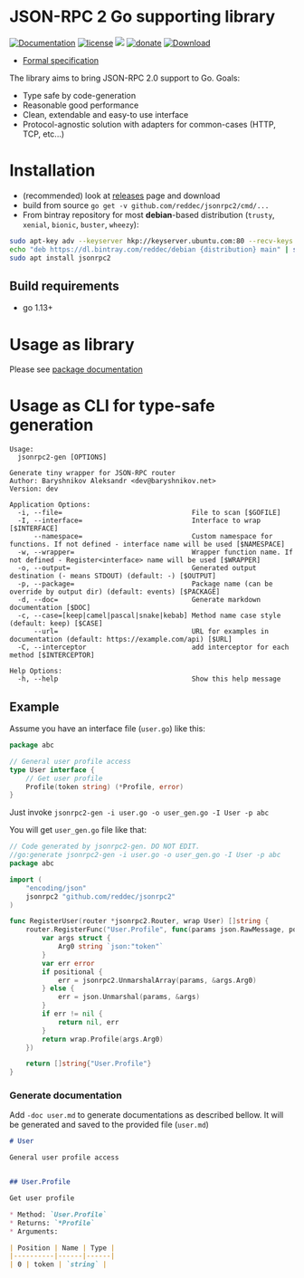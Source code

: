 # JSON-RPC 2 Go supporting library

[![Documentation](https://img.shields.io/badge/documentation-latest-green)](https://godoc.org/github.com/reddec/jsonrpc2)
[![license](https://img.shields.io/github/license/reddec/jsonrpc2.svg)](https://github.com/reddec/jsonrpc2)
[![](https://godoc.org/github.com/reddec/jsonrpc2?status.svg)](http://godoc.org/github.com/reddec/jsonrpc2)
[![donate](https://img.shields.io/badge/help_by️-donate❤-ff69b4)](http://reddec.net/about/#donate)
[![Download](https://api.bintray.com/packages/reddec/debian/jsonrpc2/images/download.svg)](https://bintray.com/reddec/debian/jsonrpc2/_latestVersion)

* [Formal specification](https://www.jsonrpc.org/specification)

The library aims to bring JSON-RPC 2.0 support to Go. Goals:

* Type safe by code-generation
* Reasonable good performance
* Clean, extendable and easy-to use interface
* Protocol-agnostic solution with adapters for common-cases (HTTP, TCP, etc...)


# Installation

* (recommended) look at  [releases](https://github.com/reddec/jsonrpc2/releases) page and download
* build from source `go get -v github.com/reddec/jsonrpc2/cmd/...`
* From bintray repository for most **debian**-based distribution (`trusty`, `xenial`, `bionic`, `buster`, `wheezy`):
```bash
sudo apt-key adv --keyserver hkp://keyserver.ubuntu.com:80 --recv-keys 379CE192D401AB61
echo "deb https://dl.bintray.com/reddec/debian {distribution} main" | sudo tee -a /etc/apt/sources.list
sudo apt install jsonrpc2
```

## Build requirements

* go 1.13+


# Usage as library

Please see [package documentation](https://godoc.org/github.com/reddec/jsonrpc2)


# Usage as CLI for type-safe generation

```
Usage:
  jsonrpc2-gen [OPTIONS]

Generate tiny wrapper for JSON-RPC router
Author: Baryshnikov Aleksandr <dev@baryshnikov.net>
Version: dev

Application Options:
  -i, --file=                                File to scan [$GOFILE]
  -I, --interface=                           Interface to wrap [$INTERFACE]
      --namespace=                           Custom namespace for functions. If not defined - interface name will be used [$NAMESPACE]
  -w, --wrapper=                             Wrapper function name. If not defined - Register<interface> name will be used [$WRAPPER]
  -o, --output=                              Generated output destination (- means STDOUT) (default: -) [$OUTPUT]
  -p, --package=                             Package name (can be override by output dir) (default: events) [$PACKAGE]
  -d, --doc=                                 Generate markdown documentation [$DOC]
  -c, --case=[keep|camel|pascal|snake|kebab] Method name case style (default: keep) [$CASE]
      --url=                                 URL for examples in documentation (default: https://example.com/api) [$URL]
  -C, --interceptor                          add interceptor for each method [$INTERCEPTOR]

Help Options:
  -h, --help                                 Show this help message

```

## Example

Assume you have an interface file (`user.go`) like this:

```go
package abc

// General user profile access
type User interface {
	// Get user profile
	Profile(token string) (*Profile, error)
}

```

Just invoke `jsonrpc2-gen -i user.go -o user_gen.go -I User -p abc`

You will get `user_gen.go` file like that:


```go
// Code generated by jsonrpc2-gen. DO NOT EDIT.
//go:generate jsonrpc2-gen -i user.go -o user_gen.go -I User -p abc
package abc

import (
	"encoding/json"
	jsonrpc2 "github.com/reddec/jsonrpc2"
)

func RegisterUser(router *jsonrpc2.Router, wrap User) []string {
	router.RegisterFunc("User.Profile", func(params json.RawMessage, positional bool) (interface{}, error) {
		var args struct {
			Arg0 string `json:"token"`
		}
		var err error
		if positional {
			err = jsonrpc2.UnmarshalArray(params, &args.Arg0)
		} else {
			err = json.Unmarshal(params, &args)
		}
		if err != nil {
			return nil, err
		}
		return wrap.Profile(args.Arg0)
	})

	return []string{"User.Profile"}
}
```

### Generate documentation

Add `-doc user.md` to generate documentations as described bellow. It will be generated and saved to the provided file (`user.md`) 

```markdown
# User

General user profile access


## User.Profile

Get user profile

* Method: `User.Profile`
* Returns: `*Profile`
* Arguments:

| Position | Name | Type |
|----------|------|------|
| 0 | token | `string` |
```
